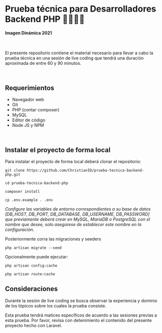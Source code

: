 # Prueba técnica para Desarrolladores Backend PHP 👩‍💻🧑‍💻

#### Imagen Dinámica 2021

<br>

El presente repositorio contiene el material necesario para llevar a cabo la prueba técnica en una sesión de live coding que tendrá una duración aproximada de entre 60 y 90 minutos.

<br>

## Requerimientos

- Navegador web
- Git
- PHP (contar composer)
- MySQL
- Editor de código
- Node JS y NPM

<br>

## Instalar el proyecto de forma local

Para instalar el proyecto de forma local deberá clonar el repositorio:

```git clone https://github.com/ChristianID/prueba-tecnica-backend-php.git```

```cd prueba-tecnica-backend-php```

```composer install```

```cp .env.example . .env```
 
*Configure las variables de entorno correspondientes a su base de datos [DB_HOST, DB_PORT, DB_DATABASE, DB_USERNAME, DB_PASSWORD] que previamente deberá crear en MySQL, MariaDB o PostgreSQL con el nombre que desee, solo asegúrese de establecer este nombre en la configuración.*

Posteriormente corra las migraciones y seeders

```php artisan migrate --seed```

Opcionalmente puede ejecutar:

```php artisan config:cache```

```php artisan route:cache``` 

## Consideraciones

Durante la sesión de live coding se busca observar la experiencia y dominio de los tópicos sobre los cuales la prueba consiste.

Esta prueba tendrá matices específicos de acuerdo a las sesiones previas a esta prueba.
Por favor, revisa con detenimiento el contenido del presente proyecto hecho con Laravel.
